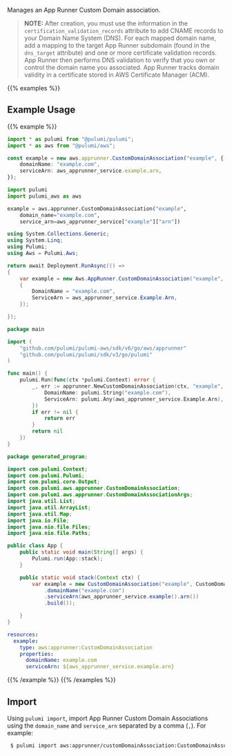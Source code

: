 Manages an App Runner Custom Domain association.

> **NOTE:** After creation, you must use the information in the `certification_validation_records` attribute to add CNAME records to your Domain Name System (DNS). For each mapped domain name, add a mapping to the target App Runner subdomain (found in the `dns_target` attribute) and one or more certificate validation records. App Runner then performs DNS validation to verify that you own or control the domain name you associated. App Runner tracks domain validity in a certificate stored in AWS Certificate Manager (ACM).

{{% examples %}}
## Example Usage
{{% example %}}

```typescript
import * as pulumi from "@pulumi/pulumi";
import * as aws from "@pulumi/aws";

const example = new aws.apprunner.CustomDomainAssociation("example", {
    domainName: "example.com",
    serviceArn: aws_apprunner_service.example.arn,
});
```
```python
import pulumi
import pulumi_aws as aws

example = aws.apprunner.CustomDomainAssociation("example",
    domain_name="example.com",
    service_arn=aws_apprunner_service["example"]["arn"])
```
```csharp
using System.Collections.Generic;
using System.Linq;
using Pulumi;
using Aws = Pulumi.Aws;

return await Deployment.RunAsync(() => 
{
    var example = new Aws.AppRunner.CustomDomainAssociation("example", new()
    {
        DomainName = "example.com",
        ServiceArn = aws_apprunner_service.Example.Arn,
    });

});
```
```go
package main

import (
	"github.com/pulumi/pulumi-aws/sdk/v6/go/aws/apprunner"
	"github.com/pulumi/pulumi/sdk/v3/go/pulumi"
)

func main() {
	pulumi.Run(func(ctx *pulumi.Context) error {
		_, err := apprunner.NewCustomDomainAssociation(ctx, "example", &apprunner.CustomDomainAssociationArgs{
			DomainName: pulumi.String("example.com"),
			ServiceArn: pulumi.Any(aws_apprunner_service.Example.Arn),
		})
		if err != nil {
			return err
		}
		return nil
	})
}
```
```java
package generated_program;

import com.pulumi.Context;
import com.pulumi.Pulumi;
import com.pulumi.core.Output;
import com.pulumi.aws.apprunner.CustomDomainAssociation;
import com.pulumi.aws.apprunner.CustomDomainAssociationArgs;
import java.util.List;
import java.util.ArrayList;
import java.util.Map;
import java.io.File;
import java.nio.file.Files;
import java.nio.file.Paths;

public class App {
    public static void main(String[] args) {
        Pulumi.run(App::stack);
    }

    public static void stack(Context ctx) {
        var example = new CustomDomainAssociation("example", CustomDomainAssociationArgs.builder()        
            .domainName("example.com")
            .serviceArn(aws_apprunner_service.example().arn())
            .build());

    }
}
```
```yaml
resources:
  example:
    type: aws:apprunner:CustomDomainAssociation
    properties:
      domainName: example.com
      serviceArn: ${aws_apprunner_service.example.arn}
```
{{% /example %}}
{{% /examples %}}

## Import

Using `pulumi import`, import App Runner Custom Domain Associations using the `domain_name` and `service_arn` separated by a comma (`,`). For example:

```sh
 $ pulumi import aws:apprunner/customDomainAssociation:CustomDomainAssociation example example.com,arn:aws:apprunner:us-east-1:123456789012:service/example-app/8fe1e10304f84fd2b0df550fe98a71fa
```
 